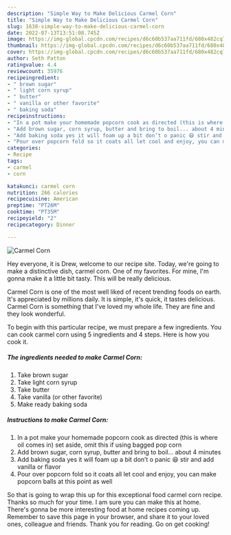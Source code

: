 ```yaml
---
description: "Simple Way to Make Delicious Carmel Corn"
title: "Simple Way to Make Delicious Carmel Corn"
slug: 1638-simple-way-to-make-delicious-carmel-corn
date: 2022-07-13T13:51:08.745Z
image: https://img-global.cpcdn.com/recipes/d6c60b537aa711fd/680x482cq70/carmel-corn-recipe-main-photo.jpg
thumbnail: https://img-global.cpcdn.com/recipes/d6c60b537aa711fd/680x482cq70/carmel-corn-recipe-main-photo.jpg
cover: https://img-global.cpcdn.com/recipes/d6c60b537aa711fd/680x482cq70/carmel-corn-recipe-main-photo.jpg
author: Seth Patton
ratingvalue: 4.4
reviewcount: 35976
recipeingredient:
- " brown sugar"
- " light corn syrup"
- " butter"
- " vanilla or other favorite"
- " baking soda"
recipeinstructions:
- "In a pot make your homemade popcorn cook as directed (this is where oil comes in) set aside, omit this if using bagged pop corn"
- "Add brown sugar, corn syrup, butter and bring to boil... about 4 minutes"
- "Add baking soda yes it will foam up a bit don’t o panic 😆 stir and add vanilla or flavor"
- "Pour over popcorn fold so it coats all let cool and enjoy, you can make popcorn balls at this point as well"
categories:
- Recipe
tags:
- carmel
- corn

katakunci: carmel corn 
nutrition: 266 calories
recipecuisine: American
preptime: "PT26M"
cooktime: "PT35M"
recipeyield: "2"
recipecategory: Dinner

---
```



![Carmel Corn](https://img-global.cpcdn.com/recipes/d6c60b537aa711fd/680x482cq70/carmel-corn-recipe-main-photo.jpg)

Hey everyone, it is Drew, welcome to our recipe site. Today, we're going to make a distinctive dish, carmel corn. One of my favorites. For mine, I'm gonna make it a little bit tasty. This will be really delicious.

Carmel Corn is one of the most well liked of recent trending foods on earth. It's appreciated by millions daily. It is simple, it's quick, it tastes delicious. Carmel Corn is something that I've loved my whole life. They are fine and they look wonderful.




To begin with this particular recipe, we must prepare a few ingredients. You can cook carmel corn using 5 ingredients and 4 steps. Here is how you cook it.

<!--inarticleads1-->

##### The ingredients needed to make Carmel Corn:

1. Take  brown sugar
1. Take  light corn syrup
1. Take  butter
1. Take  vanilla (or other favorite)
1. Make ready  baking soda




<!--inarticleads2-->

##### Instructions to make Carmel Corn:

1. In a pot make your homemade popcorn cook as directed (this is where oil comes in) set aside, omit this if using bagged pop corn
1. Add brown sugar, corn syrup, butter and bring to boil... about 4 minutes
1. Add baking soda yes it will foam up a bit don’t o panic 😆 stir and add vanilla or flavor
1. Pour over popcorn fold so it coats all let cool and enjoy, you can make popcorn balls at this point as well




So that is going to wrap this up for this exceptional food carmel corn recipe. Thanks so much for your time. I am sure you can make this at home. There's gonna be more interesting food at home recipes coming up. Remember to save this page in your browser, and share it to your loved ones, colleague and friends. Thank you for reading. Go on get cooking!
